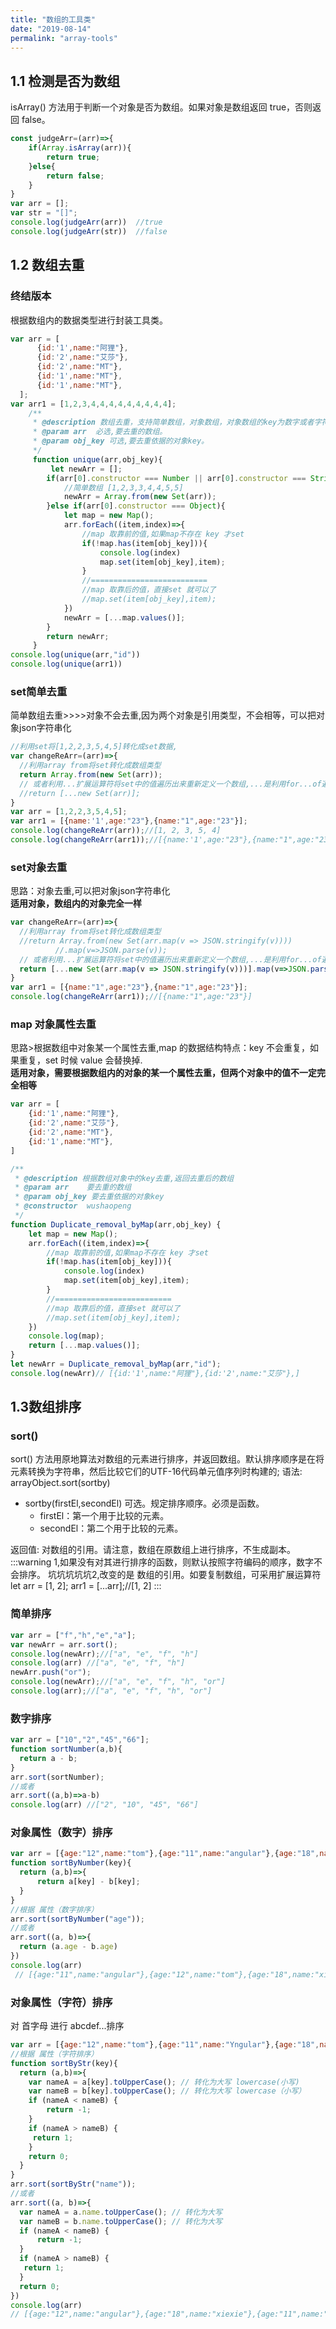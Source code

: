 ```yaml
---
title: "数组的工具类"
date: "2019-08-14"
permalink: "array-tools"
---
```


## 1.1 检测是否为数组
isArray() 方法用于判断一个对象是否为数组。如果对象是数组返回 true，否则返回 false。
```js
const judgeArr=(arr)=>{
    if(Array.isArray(arr)){
        return true;        
    }else{
        return false;
    }    
}
var arr = [];
var str = "[]";
console.log(judgeArr(arr))  //true
console.log(judgeArr(str))  //false
```
## 1.2 数组去重
### 终结版本
根据数组内的数据类型进行封装工具类。
```js
var arr = [
      {id:'1',name:"阿狸"},
      {id:'2',name:"艾莎"},
      {id:'2',name:"MT"},
      {id:'1',name:"MT"},
      {id:'1',name:"MT"},
  ];
var arr1 = [1,2,3,4,4,4,4,4,4,4,4,4];  
    /**
     * @description 数组去重，支持简单数组，对象数组，对象数组的key为数字或者字符串
     * @param arr  必选,要去重的数组。
     * @param obj_key 可选,要去重依据的对象key。
     */
     function unique(arr,obj_key){
         let newArr = [];
        if(arr[0].constructor === Number || arr[0].constructor === String){
            //简单数组 [1,2,3,3,4,4,5,5]
            newArr = Array.from(new Set(arr));
        }else if(arr[0].constructor === Object){
            let map = new Map();
            arr.forEach((item,index)=>{
                //map 取靠前的值,如果map不存在 key 才set
                if(!map.has(item[obj_key])){
                    console.log(index)
                    map.set(item[obj_key],item);
                }
                //==========================
                //map 取靠后的值，直接set 就可以了
                //map.set(item[obj_key],item);
            })
            newArr = [...map.values()];
        }
        return newArr;
     }
console.log(unique(arr,"id"))
console.log(unique(arr1))
```
### set简单去重
简单数组去重>>>>对象不会去重,因为两个对象是引用类型，不会相等，可以把对象json字符串化
```js
//利用set将[1,2,2,3,5,4,5]转化成set数据,
var changeReArr=(arr)=>{
  //利用array from将set转化成数组类型
  return Array.from(new Set(arr));
  // 或者利用...扩展运算符将set中的值遍历出来重新定义一个数组,...是利用for...of遍历的
  //return [...new Set(arr)];
}
var arr = [1,2,2,3,5,4,5];
var arr1 = [{name:'1',age:"23"},{name:"1",age:"23"}];
console.log(changeReArr(arr));//[1, 2, 3, 5, 4]
console.log(changeReArr(arr1));//[{name:'1',age:"23"},{name:"1",age:"23"}]
```
### set对象去重
思路：对象去重,可以把对象json字符串化   
__适用对象，数组内的对象完全一样__  
```js
var changeReArr=(arr)=>{
  //利用array from将set转化成数组类型
  //return Array.from(new Set(arr.map(v => JSON.stringify(v))))
          //.map(v=>JSON.parse(v));  
  // 或者利用...扩展运算符将set中的值遍历出来重新定义一个数组,...是利用for...of遍历的
  return [...new Set(arr.map(v => JSON.stringify(v)))].map(v=>JSON.parse(v));
}
var arr1 = [{name:"1",age:"23"},{name:"1",age:"23"}];
console.log(changeReArr(arr1));//[{name:"1",age:"23"}]
```
### map 对象属性去重
思路>根据数组中对象某一个属性去重,map 的数据结构特点：key 不会重复，如果重复，set 时候 value 会替换掉.  
__适用对象，需要根据数组内的对象的某一个属性去重，但两个对象中的值不一定完全相等__  
```js
var arr = [
    {id:'1',name:"阿狸"},
    {id:'2',name:"艾莎"},
    {id:'2',name:"MT"},
    {id:'1',name:"MT"},
]

/**
 * @description 根据数组对象中的key去重,返回去重后的数组
 * @param arr    要去重的数组
 * @param obj_key 要去重依据的对象key
 * @constructor  wushaopeng
 */
function Duplicate_removal_byMap(arr,obj_key) {
    let map = new Map();
    arr.forEach((item,index)=>{
        //map 取靠前的值,如果map不存在 key 才set
        if(!map.has(item[obj_key])){
            console.log(index)
            map.set(item[obj_key],item);
        }
        //==========================
        //map 取靠后的值，直接set 就可以了
        //map.set(item[obj_key],item);
    })
    console.log(map);
    return [...map.values()];
}
let newArr = Duplicate_removal_byMap(arr,"id");
console.log(newArr)// [{id:'1',name:"阿狸"},{id:'2',name:"艾莎"},]
```

## 1.3数组排序

### sort()
sort() 方法用原地算法对数组的元素进行排序，并返回数组。默认排序顺序是在将元素转换为字符串，然后比较它们的UTF-16代码单元值序列时构建的;
语法:  arrayObject.sort(sortby)
- sortby(firstEl,secondEl)	可选。规定排序顺序。必须是函数。
  - firstEl：第一个用于比较的元素。
  - secondEl：第二个用于比较的元素。   

返回值: 对数组的引用。请注意，数组在原数组上进行排序，不生成副本。
:::warning
1,如果没有对其进行排序的函数，则默认按照字符编码的顺序，数字不会排序。
坑坑坑坑坑2,改变的是 数组的引用。如要复制数组，可采用扩展运算符
    let arr = [1, 2];
    arr1 = [...arr];//[1, 2]
:::
### 简单排序
```js
var arr = ["f","h","e","a"];
var newArr = arr.sort();
console.log(newArr);//["a", "e", "f", "h"]
console.log(arr) //["a", "e", "f", "h"]
newArr.push("or");
console.log(newArr);//["a", "e", "f", "h", "or"]
console.log(arr);//["a", "e", "f", "h", "or"]
```
### 数字排序
```js
var arr = ["10","2","45","66"];
function sortNumber(a,b){
  return a - b;
}
arr.sort(sortNumber);
//或者
arr.sort((a,b)=>a-b)
console.log(arr) //["2", "10", "45", "66"]
```

### 对象属性（数字）排序
```js
var arr = [{age:"12",name:"tom"},{age:"11",name:"angular"},{age:"18",name:"xiexie"}];
function sortByNumber(key){
  return (a,b)=>{
      return a[key] - b[key];
  }
}
//根据 属性（数字排序）
arr.sort(sortByNumber("age"));
//或者
arr.sort((a, b)=>{
  return (a.age - b.age)
})
console.log(arr)
 // [{age:"11",name:"angular"},{age:"12",name:"tom"},{age:"18",name:"xiexie"},];
```

### 对象属性（字符）排序
对 首字母 进行 abcdef...排序
```js
var arr = [{age:"12",name:"tom"},{age:"11",name:"Yngular"},{age:"18",name:"xiexie"}];
//根据 属性（字符排序）
function sortByStr(key){
  return (a,b)=>{
    var nameA = a[key].toUpperCase(); // 转化为大写 lowercase(小写)
    var nameB = b[key].toUpperCase(); // 转化为大写 lowercase（小写）
    if (nameA < nameB) {
        return -1;
    }
    if (nameA > nameB) {
     return 1;
    }
    return 0;
  }
}
arr.sort(sortByStr("name"));
//或者
arr.sort((a, b)=>{
  var nameA = a.name.toUpperCase(); // 转化为大写
  var nameB = b.name.toUpperCase(); // 转化为大写
  if (nameA < nameB) {
      return -1;
  }
  if (nameA > nameB) {
   return 1;
  }
  return 0;
})
console.log(arr)  
// [{age:"12",name:"angular"},{age:"18",name:"xiexie"},{age:"11",name:"Yngular"}];
```
